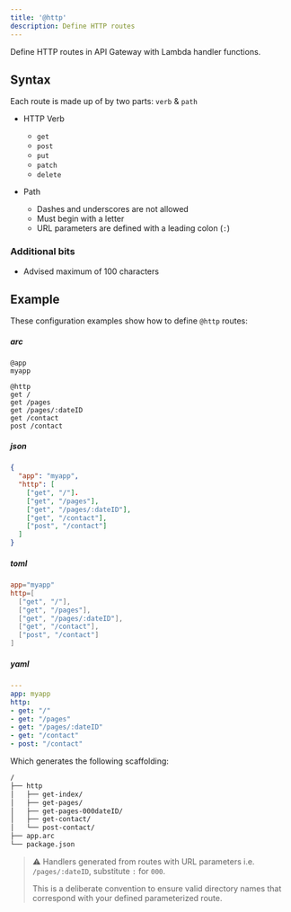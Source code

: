 ```yaml
---
title: '@http'
description: Define HTTP routes
---
```


Define HTTP routes in API Gateway with Lambda handler functions.

## Syntax

Each route is made up of by two parts: `verb` & `path`

- HTTP Verb
  - `get`
  - `post`
  - `put`
  - `patch`
  - `delete`

- Path
  - Dashes and underscores are not allowed
  - Must begin with a letter
  - URL parameters are defined with a leading colon (`:`)

### Additional bits

- Advised maximum of 100 characters

## Example

These configuration examples show how to define `@http` routes:

<arc-viewer default-tab=arc>
<div slot=contents class=bg-g4>

<arc-tab label=arc>
<h5>arc</h5>
<div slot=content>

```arc
@app
myapp

@http
get /
get /pages
get /pages/:dateID
get /contact
post /contact
```
</div>
</arc-tab>

<arc-tab label=json>
<h5>json</h5>
<div slot=content>

```json
{
  "app": "myapp",
  "http": [
    ["get", "/"].
    ["get", "/pages"],
    ["get", "/pages/:dateID"],
    ["get", "/contact"],
    ["post", "/contact"]
  ]
}
```
</div>
</arc-tab>

<arc-tab label=toml>
<h5>toml</h5>
<div slot=content>

```toml
app="myapp"
http=[
  ["get", "/"],
  ["get", "/pages"],
  ["get", "/pages/:dateID"],
  ["get", "/contact"],
  ["post", "/contact"]
]
```
</div>
</arc-tab>

<arc-tab label=yaml>
<h5>yaml</h5>
<div slot=content>

```yaml
---
app: myapp
http:
- get: "/"
- get: "/pages"
- get: "/pages/:dateID"
- get: "/contact"
- post: "/contact"
```
</div>
</arc-tab>

</div>
</arc-viewer>

Which generates the following scaffolding:

```bash
/
├── http
│   ├── get-index/
│   ├── get-pages/
│   ├── get-pages-000dateID/
│   ├── get-contact/
│   └── post-contact/
├── app.arc
└── package.json
```

> ⚠️  Handlers generated from routes with URL parameters i.e. `/pages/:dateID`, substitute `:` for `000`.
>
> This is a deliberate convention to ensure valid directory names that correspond with your defined parameterized route.
